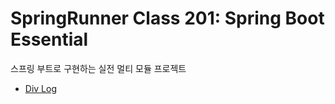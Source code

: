 # SpringRunner Class 201: Spring Boot Essential

스프링 부트로 구현하는 실전 멀티 모듈 프로젝트

- [Div Log](./docs/Part3.md)